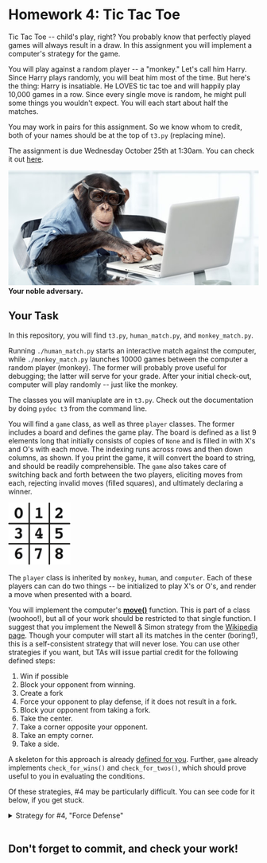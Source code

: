 # Homework 4: Tic Tac Toe

Tic Tac Toe -- child's play, right?  You probably know that perfectly played games will always result in a draw.  In this assignment you will implement a computer's strategy for the game.

You will play against a random player -- a "monkey."  Let's call him Harry.  Since Harry plays randomly, you will beat him most of the time.  But here's the thing: Harry is insatiable.  He LOVES tic tac toe and will happily play 10,000 games in a row.  Since every single move is random, he might pull some things you wouldn't expect.   You will each start about half the matches.

You may work in pairs for this assignment.  So we know whom to credit, both of your names should be at the top of `t3.py` (replacing mine).

The assignment is due Wednesday October 25th at 1:30am.  You can check it out [here](https://classroom.github.com/assignment-invitations/829adc8487082580d8510e309105e51b).

<img src="img/monkey_computer.jpg" width=600px>
<b>Your noble adversary.</b>

## Your Task

In this repository, you will find `t3.py`, `human_match.py`, and `monkey_match.py`.

Running `./human_match.py` starts an interactive match against the computer, while `./monkey_match.py` launches 10000 games between the computer a random player (monkey).  The former will probably prove useful for debugging; the latter will serve for your grade.  After your initial check-out, computer will play randomly -- just like the monkey.

The classes you will maniuplate are in `t3.py`.  Check out the documentation by doing `pydoc t3` from the command line.

You will find a `game` class, as well as three `player` classes.  The former includes a board and defines the game play.  The board is defined as a list 9 elements long that initially consists of copies of `None` and is filled in with X's and O's with each move.  The indexing runs across rows and then down columns, as shown.  If you print the game, it will convert the board to string, and should be readily comprehensible.  The `game` also takes care of switching back and forth between the two players, eliciting moves from each, rejecting invalid moves (filled squares), and ultimately declaring a winner.  

<img src="img/board.png" width=125px>

The `player` class is inherited by `monkey`, `human`, and `computer`.  Each of these players can can do two things -- be initialized to play X's or O's, and render a move when presented with a board.

You will implement the computer's [**move()**](t3.py#L91) function.  This is part of a class (woohoo!), but all of your work should be restricted to that single function.  I suggest that you implement the Newell & Simon strategy from the [Wikipedia page](https://en.wikipedia.org/wiki/Tic-tac-toe#Strategy).  Though your computer will start all its matches in the center (boring!), this is a self-consistent strategy that will never lose.  You can use other strategies if you want, but TAs will issue partial credit for the following defined steps:

1. Win if possible
2. Block your opponent from winning.
3. Create a fork
4. Force your opponent to play defense, if it does not result in a fork.
5. Block your opponent from taking a fork.
6. Take the center.
7. Take a corner opposite your opponent.
8. Take an empty corner.
9. Take a side.

A skeleton for this approach is already [defined for you](t3.py#L91).  Further, `game` already implements `check_for_wins()` and `check_for_twos()`, which should prove useful to you in evaluating the conditions.

Of these strategies, #4 may be particularly difficult.  You can see code for it below, if you get stuck.
&nbsp;<details><summary>Strategy for #4, "Force Defense"</summary>
We're interested in forcing your opponent to play defense, but _only if it does not result in a fork_ for them.  The first condition just means that we create a two that they have have to block.  The second piece means that that two must not give them a fork -- a sure-win.  We can do this easily, by making a copy of the game -- `hypo_match`, below -- and seeing how the game would play out, looking one move ahead.
```python
# Get posible squares to play for a "two"
self_twos = match.check_for_twos(self.mark)
  
# We'll now consider hypothetical games, 
# where we play in each of the "two" positions.
for i in self_twos:                 # For each of these
    hypo_match = dc(match)          # create a copy of the game -- dc is deepcopy
    hypo_match.board[i] = self.mark # try playing there.
    
    # Now look for the win implied by your "two".
    # Your opponent would have to play here.
    w = hypo_match.check_for_wins(self.mark) 
    
    # For your OPPPONENT, get any potential twos.
    hypo_twos = hypo_match.check_for_twos(self.other_mark)
    
    # If your potential win is not just a two for them,
    # but in fact a DOUBLE two -- a fork -- don't move here!
    if w in hypo_twos and hypo_twos[w] > 1: continue
    
    # Otherwise, it meets the condition.  Do it!!
    return i
```
</details></br>


## Don't forget to commit, and check your work!
